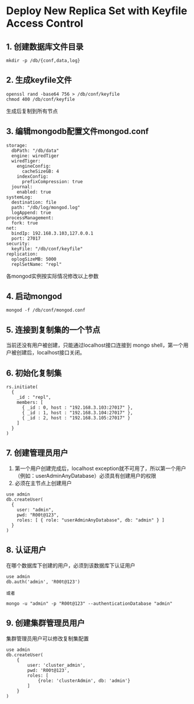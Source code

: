 # Deploy New Replica Set with Keyfile Access Control

## 1. 创建数据库文件目录
```
mkdir -p /db/{conf,data,log}
```

## 2. 生成keyfile文件
```
openssl rand -base64 756 > /db/conf/keyfile
chmod 400 /db/conf/keyfile
```
生成后复制到所有节点

## 3. 编辑mongodb配置文件mongod.conf

```
storage:
  dbPath: "/db/data"
  engine: wiredTiger
  wiredTiger:
    engineConfig:
      cacheSizeGB: 4
    indexConfig:
      prefixCompression: true
  journal:
    enabled: true
systemLog:
  destination: file
  path: "/db/log/mongod.log"
  logAppend: true
processManagement:
  fork: true
net:
  bindIp: 192.168.3.103,127.0.0.1
  port: 27017
security:
  keyFile: "/db/conf/keyfile"
replication:
  oplogSizeMB: 5000
  replSetName: "repl"
```

各mongod实例按实际情况修改以上参数

## 4. 启动mongod

```
mongod -f /db/conf/mongod.conf
```

## 5. 连接到复制集的一个节点

当前还没有用户被创建，只能通过localhost接口连接到 mongo shell，第一个用户被创建后，localhost接口关闭。

## 6. 初始化复制集

```
rs.initiate(
  {
    _id : "repl",
    members: [
      { _id : 0, host : "192.168.3.103:27017" },
      { _id : 1, host : "192.168.3.104:27017" },
      { _id : 2, host : "192.168.3.105:27017" }
    ]
  }
)
```

## 7. 创建管理员用户
1. 第一个用户创建完成后，localhost exception就不可用了，所以第一个用户（例如：userAdminAnyDatabase）必须具有创建用户的权限
2. 必须在主节点上创建用户

```
use admin
db.createUser(
  {
    user: "admin",
    pwd: "R00t@123",
    roles: [ { role: "userAdminAnyDatabase", db: "admin" } ]
  }
)
```

## 8. 认证用户
在哪个数据库下创建的用户，必须到该数据库下认证用户
```
use admin
db.auth('admin', 'R00t@123')

或者

mongo -u "admin" -p "R00t@123" --authenticationDatabase "admin"
```

## 9. 创建集群管理员用户
集群管理员用户可以修改复制集配置
```
use admin
db.createUser(
	{
		user: 'cluster_admin',
		pwd: 'R00t@123',
		roles: [
			{role: 'clusterAdmin', db: 'admin'}
		]
	}
)
```



